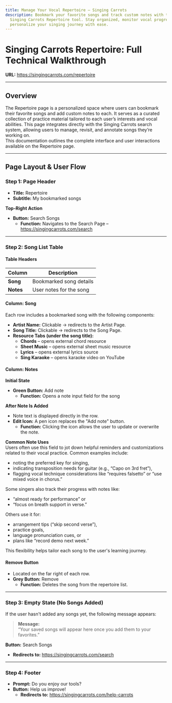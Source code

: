 ```yaml
---
title: Manage Your Vocal Repertoire – Singing Carrots
description: Bookmark your favorite songs and track custom notes with the
  Singing Carrots Repertoire tool. Stay organized, monitor vocal progress, and
  personalize your singing journey with ease.
---
```

# Singing Carrots Repertoire: Full Technical Walkthrough  
**URL:** <https://singingcarrots.com/repertoire>

---

## Overview
The Repertoire page is a personalized space where users can bookmark their favorite songs and add custom notes to each. It serves as a curated collection of practice material tailored to each user’s interests and vocal abilities. This page integrates directly with the Singing Carrots search system, allowing users to manage, revisit, and annotate songs they’re working on.  
This documentation outlines the complete interface and user interactions available on the Repertoire page.

---

## Page Layout & User Flow

### Step 1: Page Header
- **Title:** Repertoire  
- **Subtitle:** My bookmarked songs  

**Top‑Right Action**  
- **Button:** Search Songs  
  - **Function:** Navigates to the Search Page – <https://singingcarrots.com/search>

---

### Step 2: Song List Table

#### Table Headers
| Column | Description |
|--------|-------------|
| **Song** | Bookmarked song details |
| **Notes** | User notes for the song |

#### Column: Song  
Each row includes a bookmarked song with the following components:

- **Artist Name:** Clickable → redirects to the Artist Page.  
- **Song Title:** Clickable → redirects to the Song Page.  
- **Resource Tabs (under the song title):**  
  - **Chords** – opens external chord resource  
  - **Sheet Music** – opens external sheet music resource  
  - **Lyrics** – opens external lyrics source  
  - **Sing Karaoke** – opens karaoke video on YouTube  

#### Column: Notes

**Initial State**  
- **Green Button:** Add note  
  - **Function:** Opens a note input field for the song  

**After Note Is Added**  
- Note text is displayed directly in the row.  
- **Edit Icon:** A pen icon replaces the "Add note" button.  
  - **Function:** Clicking the icon allows the user to update or overwrite the note.  

**Common Note Uses**  
Users often use this field to jot down helpful reminders and customizations related to their vocal practice. Common examples include:  
- noting the preferred key for singing,  
- indicating transposition needs for guitar (e.g., “Capo on 3rd fret”),  
- flagging vocal technique considerations like “requires falsetto” or “use mixed voice in chorus.”  

Some singers also track their progress with notes like:  
- “almost ready for performance” or  
- “focus on breath support in verse.”  

Others use it for:  
- arrangement tips (“skip second verse”),  
- practice goals,  
- language pronunciation cues, or  
- plans like “record demo next week.”  

This flexibility helps tailor each song to the user's learning journey.

#### Remove Button
- Located on the far right of each row.  
- **Grey Button:** Remove  
  - **Function:** Deletes the song from the repertoire list.

---

### Step 3: Empty State (No Songs Added)
If the user hasn't added any songs yet, the following message appears:

> **Message:**  
> “Your saved songs will appear here once you add them to your favorites.”

**Button:** Search Songs  
- **Redirects to:** <https://singingcarrots.com/search>

---

### Step 4: Footer
- **Prompt:** Do you enjoy our tools?  
- **Button:** Help us improve!  
  - **Redirects to:** <https://singingcarrots.com/help-carrots>
